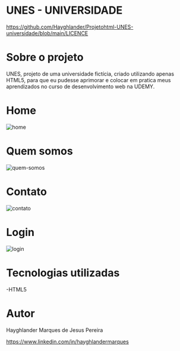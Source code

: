 # UNES - UNIVERSIDADE
https://github.com/Hayghlander/Projetohtml-UNES-universidade/blob/main/LICENCE

# Sobre o projeto

UNES, projeto de uma universidade fictícia, criado utilizando apenas HTML5, para que eu pudesse aprimorar e colocar em pratica meus aprendizados no curso de desenvolvimento web na UDEMY.

# Home
     
![home](https://user-images.githubusercontent.com/113555075/191815886-5b6f9b2d-251a-45f3-b7fb-f84ad4711767.png)

# Quem somos

![quem-somos](https://user-images.githubusercontent.com/113555075/191816298-1904ab39-33a4-432b-887e-3b76effa5fad.png)

# Contato

![contato](https://user-images.githubusercontent.com/113555075/191817911-7d9ce965-c812-440f-b98c-ec76e554c2c0.png)

# Login

![login](https://user-images.githubusercontent.com/113555075/191818109-d115fd9f-beaa-4d9f-9d23-37b9863c9a0f.png)


# Tecnologias utilizadas

-HTML5

# Autor

Hayghlander Marques de Jesus Pereira

https://www.linkedin.com/in/hayghlandermarques

